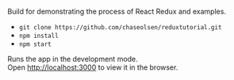 Build for demonstrating the process of React Redux and examples.

- `git clone https://github.com/chaseolsen/reduxtutorial.git`
- `npm install`
- `npm start`

Runs the app in the development mode.<br>
Open [http://localhost:3000](http://localhost:3000) to view it in the browser.
